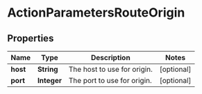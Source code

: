 # ActionParametersRouteOrigin

## Properties
Name | Type | Description | Notes
------------ | ------------- | ------------- | -------------
**host** | **String** | The host to use for origin. |  [optional]
**port** | **Integer** | The port to use for origin. |  [optional]
